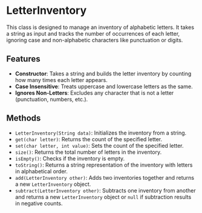 # LetterInventory

This class is designed to manage an inventory of alphabetic letters. It takes a string as input and tracks the number of occurrences of each letter, ignoring case and non-alphabetic characters like punctuation or digits.

## Features
- **Constructor**: Takes a string and builds the letter inventory by counting how many times each letter appears.
- **Case Insensitive**: Treats uppercase and lowercase letters as the same.
- **Ignores Non-Letters**: Excludes any character that is not a letter (punctuation, numbers, etc.).

## Methods
- `LetterInventory(String data)`: Initializes the inventory from a string.
- `get(char letter)`: Returns the count of the specified letter.
- `set(char letter, int value)`: Sets the count of the specified letter.
- `size()`: Returns the total number of letters in the inventory.
- `isEmpty()`: Checks if the inventory is empty.
- `toString()`: Returns a string representation of the inventory with letters in alphabetical order.
- `add(LetterInventory other)`: Adds two inventories together and returns a new `LetterInventory` object.
- `subtract(LetterInventory other)`: Subtracts one inventory from another and returns a new `LetterInventory` object or `null` if subtraction results in negative counts.
